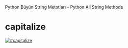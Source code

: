 Python Büyün String Metotları - Python All String Methods

# capitalize


[![#capitalize](https://img.youtube.com/vi/g3JrPY3ogCw/0.jpg)](https://youtube.com/shorts/g3JrPY3ogCw "capitalize")
